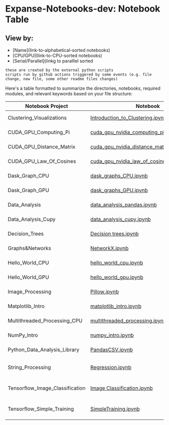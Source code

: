 # Expanse-Notebooks-dev: Notebook Table

## View by:  
* [Name](link-to-alphabetical-sorted notebooks)
* [CPU/GPU](link-to-CPU-sorted notebooks)
* [Serial/Parallel](linkg to paralllel sorted

```
these are created by the external python scripts
scripts run by github actions triggered by some events (e.g. file change, new file, some other readme files changes)
```

Here's a table formatted to summarize the directories, notebooks, required modules, and relevant keywords based on your file structure:

| Notebook Project               | Notebook                                                                                   | Required (Sub) Modules                   | Type              |
|-------------------------|--------------------------------------------------------------------------------------------|------------------------------------|-----------------------|
| Clustering_Visualizations | [Introduction_to_Clustering.ipynb](./Clustering_Visulizations/Introduction_to_Clustering.ipynb) | `scikit-learn`, `numpy`, `matplotlib`, `sciPy`,`make_blobs`,`KMeans`, `dendrogram`, `linkage`, `AgglomerativeClustering`   | CPU, Serial          |
| CUDA_GPU_Computing_Pi   | [cuda_gpu_nvidia_computing_pi_solution.ipynb](./CUDA_GPU_Computing_Pi/cuda_gpu_nvidia_computing_pi_solution.ipynb) | `numba` ,   `math`, `numpy`,  `cuda`            | GPU, Parallel        |
| CUDA_GPU_Distance_Matrix | [cuda_gpu_nvidia_distance_matrix_solution.ipynb](./CUDA_GPU_Distance_Matrix/cuda_gpu_nvidia_distance_matrix_solution.ipynb) |   `numba` ,   `math`, `numpy`,  `cuda`              | GPU, Parallel        |
| CUDA_GPU_Law_Of_Cosines | [cuda_gpu_nvidia_law_of_cosines_solution.ipynb](./CUDA_GPU_Law_Of_Cosines/cuda_gpu_nvidia_law_of_cosines_solution.ipynb) | `numba` ,   `math`, `numpy`, `vectorize`,`cuda`      | GPU, Parallel  |
| Dask_Graph_CPU          | [dask_graphs_CPU.ipynb](./Dask_Graph_CPU/dask_graphs_CPU.ipynb)                                    | `dask`              | CPU, Parallel |
| Dask_Graph_GPU          | [dask_graphs_GPU.ipynb](./Dask_Graph_GPU/dask_graphs_GPU.ipynb)                                    |     `dask`,`cupy`,`dask.array`, `array`   | GPU, Parallel |
| Data_Analysis           | [data_analysis_pandas.ipynb](./Data_Analysis/data_analysis_pandas.ipynb)                   | `numpy`, `pandas`                 | CPU, Serial    |
| Data_Analysis_Cupy      | [data_analysis_cupy.ipynb](./Data_Analysis_Cupy/data_analysis_cupy.ipynb)                  | `cupy`, `cudf`, `pandas` , `numpy`                | GPU, Parallel    |
| Decision_Trees          | [Decision trees.ipynb](./Decision_Trees/Decision%20trees.ipynb)                            | `scikitlearn`, `tree`, `sklearn.datasets`,`graphviz ` , `load_iris`  | CPU, Serial   |
| Graphs&Networks         | [NetworkX.ipynb](./Graphs&Networks/NetworkX.ipynb)                                         | `NetworkX`, `matplotlib.pyplot`,`networkx`, `write_dot`,  `networkx.drawing.nx_pydot`,  `networkx`       | CPU, Serial     |
| Hello_World_CPU         | [hello_world_cpu.ipynb](./Hello_World_CPU/hello_world_cpu.ipynb)                           |                          | CPU, Serial            |
| Hello_World_GPU         | [hello_world_gpu.ipynb](./Hello_World_GPU/hello_world_gpu.ipynb)                           |                           | GPU, Serial           |
| Image_Processing        | [Pillow.ipynb](./Image_Processing/Pillow.ipynb)                                            | `PIL`, `Image`,   `sys` ,  `ImageFilter`,  `ImageEnhance`   | CPU, Serial     |
| Matplotlib_Intro        | [matplotlib_intro.ipynb](./Matplotlib_Intro/matplotlib_intro.ipynb)                         | `matplotlib`, `matplotlib.pyplot`,  `numpy`                    | CPU, Serial |
| Multithreaded_Processing_CPU | [multithreaded_processing.ipynb](./Multithreaded_Processing_CPU/multithreaded_processing.ipynb) | `mkl`, `numpy` , `dask.array`           | CPU, Parallel   |
| NumPy_Intro             | [numpy_intro.ipynb](./NumPy_Intro/numpy_intro.ipynb)                                       | `numpy`, `operator`   ,  `add`,`matplotlib.pyplot`,`collections` , `Counter` | CPU, Serial        |
| Python_Data_Analysis_Library | [PandasCSV.ipynb](./Python_Data_Analysis_Library/PandasCSV.ipynb)                      | `IPython.display `, `Image`,  `pandas`          | CPU, Parallel    |
| String_Processing       | [Regression.ipynb](./String_Processing/Regression.ipynb)                                   | `sklearn`,   `linear_model`, `mean_squared_error`, `r2_score`, `sklearn.datasets` ,`load_diabetes` ,  `numpy` , `matplotlib.pyplot`, `pandas`, `scipy`,`stats`       | CPU, Serial     |
| Tensorflow_Image_Classification | [Image Classification.ipynb](./Tensorflow_Image_Classification/Image%20Classification.ipynb) | `tensorflow` ,`matplotlib.pyplot`,`numpy`,`PIL`,`keras`, `layers`,`tensorflow.keras`,`tensorflow.keras.models`,`Sequential`, `pathlib`  | CPU, GPU, Parallel |
| Tensorflow_Simple_Training | [SimpleTraining.ipynb](./Tensorflow_Simple_Training/SimpleTraining.ipynb)              | `tensorflow`, `numpy`,`csv`, `matplotlib.pyplot`                     | CPU, GPU, Parallel




